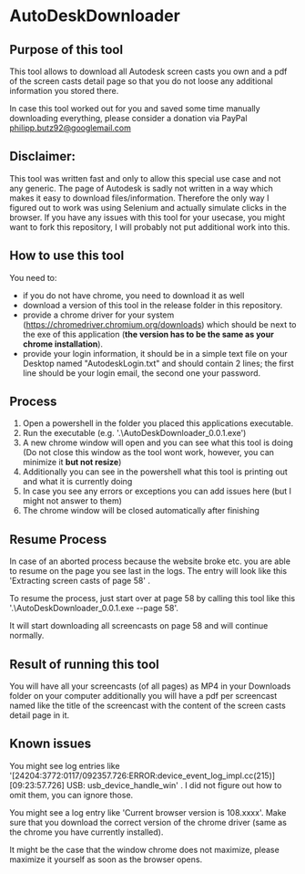 # AutoDeskDownloader

## Purpose of this tool
This tool allows to download all Autodesk screen casts you own and a pdf of the screen casts detail page so that you do not loose any additional information you stored there.

In case this tool worked out for you and saved some time manually downloading everything, please consider a donation via PayPal philipp.butz92@googlemail.com

## Disclaimer:
This tool was written fast and only to allow this special use case and not any generic. The page of Autodesk is sadly not written in a way which makes it easy to download files/information. Therefore the only way I figured out to work was using Selenium and actually simulate clicks in the browser. If you have any issues with this tool for your usecase, you might want to fork this repository, I will probably not put additional work into this.

## How to use this tool
You need to:
- if you do not have chrome, you need to download it as well
- download a version of this tool in the release folder in this repository.
- provide a chrome driver for your system (https://chromedriver.chromium.org/downloads) which should be next to the exe of this application (**the version has to be the same as your chrome installation**).
- provide your login information, it should be in a simple text file on your Desktop named "AutodeskLogin.txt" and should contain 2 lines; the first line should be your login email, the second one your password.

## Process
1) Open a powershell in the folder you placed this applications executable.
2) Run the executable (e.g. '.\AutoDeskDownloader_0.0.1.exe')
3) A new chrome window will open and you can see what this tool is doing (Do not close this window as the tool wont work, however, you can minimize it **but not resize**)
4) Additionally you can see in the powershell what this tool is printing out and what it is currently doing
5) In case you see any errors or exceptions you can add issues here (but I might not answer to them)
6) The chrome window will be closed automatically after finishing

## Resume Process
In case of an aborted process because the website broke etc. you are able to resume on the page you see last in the logs. The entry will look like this 'Extracting screen casts of page 58' .

To resume the process, just start over at page 58 by calling this tool like this '.\AutoDeskDownloader_0.0.1.exe --page 58'.

It will start downloading all screencasts on page 58 and will continue normally.

## Result of running this tool
You will have all your screencasts (of all pages) as MP4 in your Downloads folder on your computer additionally you will have a pdf per screencast named like the title of the screencast with the content of the screen casts detail page in it.

## Known issues
You might see log entries like '[24204:3772:0117/092357.726:ERROR:device_event_log_impl.cc(215)] [09:23:57.726] USB: usb_device_handle_win' . I did not figure out how to omit them, you can ignore those.

You might see a log entry like 'Current browser version is 108.xxxx'. Make sure that you download the correct version of the chrome driver (same as the chrome you have currently installed).

It might be the case that the window chrome does not maximize, please maximize it yourself as soon as the browser opens.